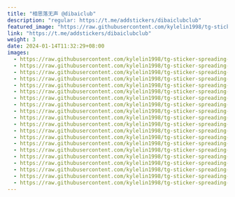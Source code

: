 ```yaml
---
title: "相思落无声 @dibaiclub"
description: "regular: https://t.me/addstickers/dibaiclubclub"
featured_image: "https://raw.githubusercontent.com/kylelin1998/tg-sticker-spreading-worldwide-images/main/img/3c3302ca-d6e0-4200-9ef7-c13f70ec1f81.jpg"
link: "https://t.me/addstickers/dibaiclubclub"
weight: 3
date: 2024-01-14T11:32:29+08:00
images:
  - https://raw.githubusercontent.com/kylelin1998/tg-sticker-spreading-worldwide-images/main/img/3c3302ca-d6e0-4200-9ef7-c13f70ec1f81.jpg
  - https://raw.githubusercontent.com/kylelin1998/tg-sticker-spreading-worldwide-images/main/img/9f4fb79a-c2d1-4c2c-b202-feabcc097bdb.jpg
  - https://raw.githubusercontent.com/kylelin1998/tg-sticker-spreading-worldwide-images/main/img/b28b080b-79c1-4d27-a594-c85a34e711e4.jpg
  - https://raw.githubusercontent.com/kylelin1998/tg-sticker-spreading-worldwide-images/main/img/7b61f66a-441e-465a-969d-3cf004f3e106.jpg
  - https://raw.githubusercontent.com/kylelin1998/tg-sticker-spreading-worldwide-images/main/img/345fa7b2-bdaa-4095-9f19-fbbb38787ec6.jpg
  - https://raw.githubusercontent.com/kylelin1998/tg-sticker-spreading-worldwide-images/main/img/9e745377-9788-40fd-884a-a75653a9b317.jpg
  - https://raw.githubusercontent.com/kylelin1998/tg-sticker-spreading-worldwide-images/main/img/969c6407-9f98-49df-a2c5-94beab3bf7b2.jpg
  - https://raw.githubusercontent.com/kylelin1998/tg-sticker-spreading-worldwide-images/main/img/6b615364-43d6-4f38-8b63-0a2b7448f826.jpg
  - https://raw.githubusercontent.com/kylelin1998/tg-sticker-spreading-worldwide-images/main/img/8892b0c8-d179-419e-af25-f12ed6a8c8b1.jpg
  - https://raw.githubusercontent.com/kylelin1998/tg-sticker-spreading-worldwide-images/main/img/c385f306-b134-4c7e-b66e-b4d3056adb85.jpg
  - https://raw.githubusercontent.com/kylelin1998/tg-sticker-spreading-worldwide-images/main/img/506b95d0-cafc-436b-8dd1-3a3ce685e974.jpg
  - https://raw.githubusercontent.com/kylelin1998/tg-sticker-spreading-worldwide-images/main/img/029e7ba5-1e50-482f-a81b-c2e18263b557.jpg
  - https://raw.githubusercontent.com/kylelin1998/tg-sticker-spreading-worldwide-images/main/img/71f811cb-3278-4734-bd92-87d617d0aed6.jpg
  - https://raw.githubusercontent.com/kylelin1998/tg-sticker-spreading-worldwide-images/main/img/29f816af-bd7b-4701-ab33-b8a02affa469.jpg
  - https://raw.githubusercontent.com/kylelin1998/tg-sticker-spreading-worldwide-images/main/img/61ea3bc2-f941-48d9-9829-3dbf22544fcc.jpg
  - https://raw.githubusercontent.com/kylelin1998/tg-sticker-spreading-worldwide-images/main/img/1aa95a58-1630-4122-ae5a-36880ae701ba.jpg
  - https://raw.githubusercontent.com/kylelin1998/tg-sticker-spreading-worldwide-images/main/img/68cb2a87-9fb1-4f76-945a-666ee091a396.jpg
  - https://raw.githubusercontent.com/kylelin1998/tg-sticker-spreading-worldwide-images/main/img/ea457cff-a887-43f3-bee0-7c8c11fbe4a9.jpg
  - https://raw.githubusercontent.com/kylelin1998/tg-sticker-spreading-worldwide-images/main/img/7aa965a4-a5e7-46ad-b0de-fa2135b3e142.jpg
  - https://raw.githubusercontent.com/kylelin1998/tg-sticker-spreading-worldwide-images/main/img/74fd7fdb-10b8-4932-a292-00d5ea6400b8.jpg
---
```

